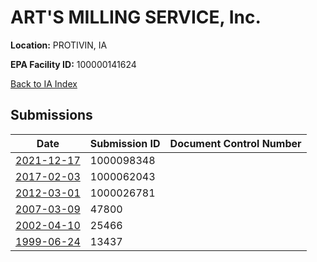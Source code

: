 # ART'S MILLING SERVICE, Inc.

**Location:** PROTIVIN, IA

**EPA Facility ID:** 100000141624

[Back to IA Index](../../index.md)

## Submissions

| Date | Submission ID | Document Control Number |
|------|--------------|-------------------------|
| [2021-12-17](submissions/1000098348.md) | 1000098348 |  |
| [2017-02-03](submissions/1000062043.md) | 1000062043 |  |
| [2012-03-01](submissions/1000026781.md) | 1000026781 |  |
| [2007-03-09](submissions/47800.md) | 47800 |  |
| [2002-04-10](submissions/25466.md) | 25466 |  |
| [1999-06-24](submissions/13437.md) | 13437 |  |
